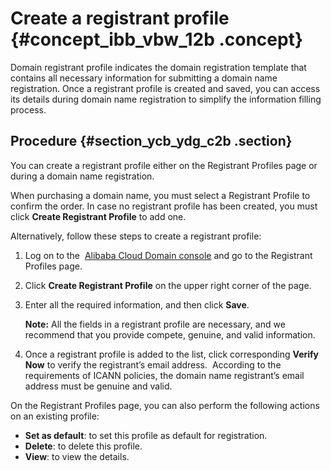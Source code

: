 # Create a registrant profile {#concept_ibb_vbw_12b .concept}

Domain registrant profile indicates the domain registration template that contains all necessary information for submitting a domain name registration. Once a registrant profile is created and saved, you can access its details during domain name registration to simplify the information filling process.

## Procedure {#section_ycb_ydg_c2b .section}

You can create a registrant profile either on the Registrant Profiles page or during a domain name registration.

When purchasing a domain name, you must select a Registrant Profile to confirm the order. In case no registrant profile has been created, you must click **Create Registrant Profile** to add one.

Alternatively, follow these steps to create a registrant profile:

1.  Log on to the  [Alibaba Cloud Domain console](https://dc.console.aliyun.com/) and go to the Registrant Profiles page.
2.  Click **Create Registrant Profile** on the upper right corner of the page.
3.  Enter all the required information, and then click **Save**.

    **Note:** All the fields in a registrant profile are necessary, and we recommend that you provide compete, genuine, and valid information.

4.  Once a registrant profile is added to the list, click corresponding **Verify Now** to verify the registrant’s email address.  According to the requirements of ICANN policies, the domain name registrant’s email address must be genuine and valid.

On the Registrant Profiles page, you can also perform the following actions on an existing profile:

-   **Set as default**: to set this profile as default for registration.
-   **Delete**: to delete this profile.
-   **View**: to view the details.

